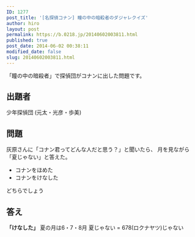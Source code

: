 ```yaml
---
ID: 1277
post_title: '[名探偵コナン] 瞳の中の暗殺者のダジャレクイズ'
author: hiro
layout: post
permalink: https://b.0218.jp/20140602003811.html
published: true
post_date: 2014-06-02 00:38:11
modified_date: false
slug: 20140602003811.html
---
```

「瞳の中の暗殺者」で探偵団がコナンに出した問題です。
<!--more-->
<h2>出題者</h2>
少年探偵団 (元太・光彦・歩美)

<h2>問題</h2>
灰原さんに「コナン君ってどんな人だと思う？」と聞いたら、 月を見ながら「夏じゃない」と答えた。
<ul>
<li>コナンをほめた</li>
<li>コナンをけなした</li>
</ul>
どちらでしょう

<h2>答え</h2>
<strong>「けなした」</strong>
夏の月は6・7・8月
夏じゃない = 678(ロクナヤツ)じゃない